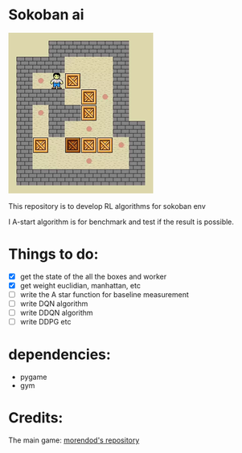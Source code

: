 # Sokoban ai

![](figure/sokoban.webp)

This repository is to develop RL algorithms for sokoban env

I A-start algorithm is for benchmark and test if the result is possible.


# Things to do:
- [x] get the state of the all the boxes and worker
- [x] get weight euclidian, manhattan, etc
- [ ] write the A star function for baseline measurement
- [ ] write DQN algorithm
- [ ] write DDQN algorithm
- [ ] write DDPG etc

# dependencies:

- pygame
- gym


# Credits:
The main game: [morendod's repository](https://github.com/morenod/sokoban.githttps://github.com/morenod/sokoban.git)
